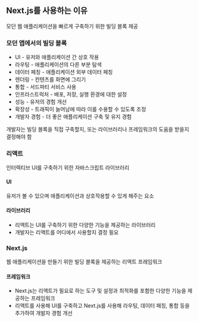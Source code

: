 ## Next.js를 사용하는 이유

모던 웹 애플리케이션을 빠르게 구축하기 위한 빌딩 블록 제공

### 모던 앱에서의 빌딩 블록

-   UI - 유저와 애플리케이션 간 상호 작용
-   라우팅 - 애플리케이션의 다른 부분 탐색
-   데이터 페칭 - 애플리케이션 외부 데이터 페칭
-   렌더링 - 컨텐츠를 화면에 그리기
-   통합 - 서드파티 서비스 사용
-   인프라스트럭처 - 배포, 저장, 실행 환경에 대한 설정
-   성능 - 유저의 경험 개선
-   확장성 - 트래픽이 늘어남에 따라 이를 수용할 수 있도록 조정
-   개발자 경험 - 더 좋은 애플리케이션 구축 및 유지 경험

개발자는 빌딩 블록을 직접 구축할지, 또는 라이브러리나 프레임워크의 도움을 받을지 결정해야 함

### 리액트

인터렉티브 UI를 구축하기 위한 자바스크립트 라이브러리

#### UI

유저가 볼 수 있으며 애플리케이션과 상호작용할 수 있게 해주는 요소

#### 라이브러리

-   리액트는 UI를 구축하기 위한 다양한 기능을 제공하는 라이브러리
-   개발자는 리액트를 어디에서 사용할지 결정 필요

### Next.js

웹 애플리케이션을 만들기 위한 빌딩 블록을 제공하는 리액트 프레임워크

#### 프레임워크

-   Next.js는 리액트가 필요로 하는 도구 및 설정과 최적화를 포함한 다양한 기능을 제공하는 프레임워크
-   리액트를 사용해 UI를 구축하고 Next.js를 사용해 라우팅, 데이터 페칭, 통합 등을 추가하여 개발자 경험 개선
